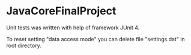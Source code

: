 # JavaCoreFinalProject

Unit tests was written with help of framework JUnit 4.

To reset setting "data access mode" you can delete file "settings.dat" in root directory.
